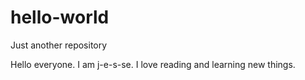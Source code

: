 # hello-world
Just another repository

Hello everyone.
I am j-e-s-se.
I love reading and learning new things.
